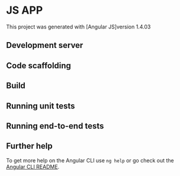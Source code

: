 # JS APP

This project was generated with [Angular JS]version 1.4.03
## Development server


## Code scaffolding



## Build



## Running unit tests


## Running end-to-end tests


## Further help

To get more help on the Angular CLI use `ng help` or go check out the [Angular CLI README](https://github.com/angular/angular-cli/blob/master/README.md).
